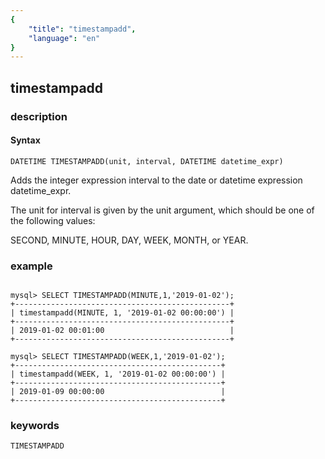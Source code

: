 ```yaml
---
{
    "title": "timestampadd",
    "language": "en"
}
---
```


<!-- 
Licensed to the Apache Software Foundation (ASF) under one
or more contributor license agreements.  See the NOTICE file
distributed with this work for additional information
regarding copyright ownership.  The ASF licenses this file
to you under the Apache License, Version 2.0 (the
"License"); you may not use this file except in compliance
with the License.  You may obtain a copy of the License at

  http://www.apache.org/licenses/LICENSE-2.0

Unless required by applicable law or agreed to in writing,
software distributed under the License is distributed on an
"AS IS" BASIS, WITHOUT WARRANTIES OR CONDITIONS OF ANY
KIND, either express or implied.  See the License for the
specific language governing permissions and limitations
under the License.
-->

## timestampadd
### description
#### Syntax

`DATETIME TIMESTAMPADD(unit, interval, DATETIME datetime_expr)`

Adds the integer expression interval to the date or datetime expression datetime_expr. 

The unit for interval is given by the unit argument, which should be one of the following values: 

SECOND, MINUTE, HOUR, DAY, WEEK, MONTH, or YEAR.

### example

```

mysql> SELECT TIMESTAMPADD(MINUTE,1,'2019-01-02');
+------------------------------------------------+
| timestampadd(MINUTE, 1, '2019-01-02 00:00:00') |
+------------------------------------------------+
| 2019-01-02 00:01:00                            |
+------------------------------------------------+

mysql> SELECT TIMESTAMPADD(WEEK,1,'2019-01-02');
+----------------------------------------------+
| timestampadd(WEEK, 1, '2019-01-02 00:00:00') |
+----------------------------------------------+
| 2019-01-09 00:00:00                          |
+----------------------------------------------+
```
### keywords
    TIMESTAMPADD

